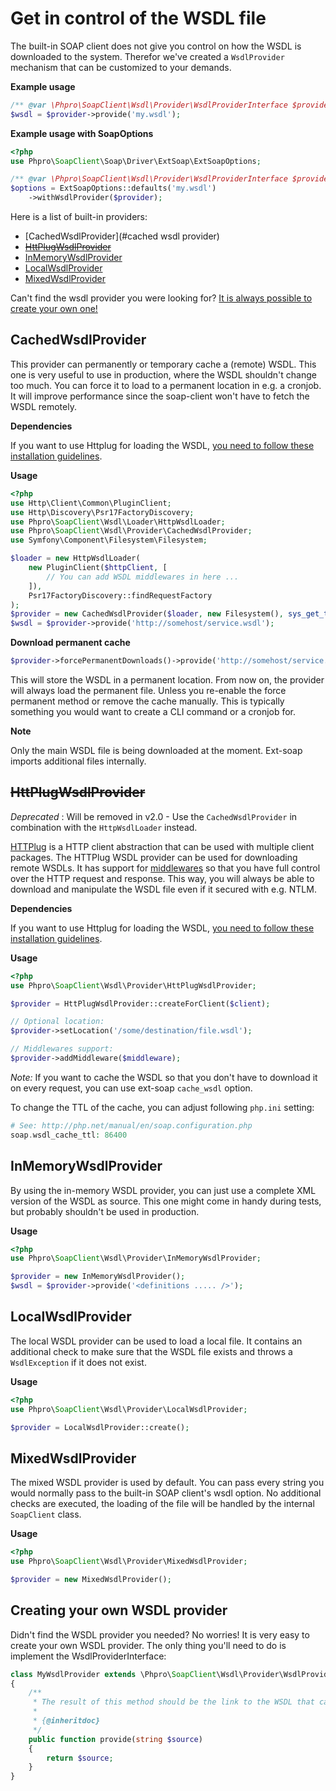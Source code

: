 # Get in control of the WSDL file

The built-in SOAP client does not give you control on how the WSDL is downloaded to the system.
 Therefor we've created a `WsdlProvider` mechanism that can be customized to your demands.


**Example usage**

```php
/** @var \Phpro\SoapClient\Wsdl\Provider\WsdlProviderInterface $provider */
$wsdl = $provider->provide('my.wsdl');
```


**Example usage with SoapOptions**
```php
<?php
use Phpro\SoapClient\Soap\Driver\ExtSoap\ExtSoapOptions;

/** @var \Phpro\SoapClient\Wsdl\Provider\WsdlProviderInterface $provider */
$options = ExtSoapOptions::defaults('my.wsdl')
    ->withWsdlProvider($provider);
```


Here is a list of built-in providers:

- [CachedWsdlProvider](#cached wsdl provider)
- [~~HttPlugWsdlProvider~~](#httplugwsdlprovider)
- [InMemoryWsdlProvider](#inmemorywsdlprovider)
- [LocalWsdlProvider](#localwsdlprovider)
- [MixedWsdlProvider](#mixedwsdlprovider)

Can't find the wsdl provider you were looking for?
[It is always possible to create your own one!](#creating-your-own-wsdl-provider)

## CachedWsdlProvider

This provider can permanently or temporary cache a (remote) WSDL.
This one is very useful to use in production, where the WSDL shouldn't change too much.
You can force it to load to a permanent location in e.g. a cronjob.
It will improve performance since the soap-client won't have to fetch the WSDL remotely.

**Dependencies**

If you want to use Httplug for loading the WSDL, [you need to follow these installation guidelines](./handlers/httplug.md).

**Usage**

```php
<?php
use Http\Client\Common\PluginClient;
use Http\Discovery\Psr17FactoryDiscovery;
use Phpro\SoapClient\Wsdl\Loader\HttpWsdlLoader;
use Phpro\SoapClient\Wsdl\Provider\CachedWsdlProvider;
use Symfony\Component\Filesystem\Filesystem;

$loader = new HttpWsdlLoader(
    new PluginClient($httpClient, [
        // You can add WSDL middlewares in here ...
    ]),
    Psr17FactoryDiscovery::findRequestFactory
);
$provider = new CachedWsdlProvider($loader, new Filesystem(), sys_get_temp_dir());
$wsdl = $provider->provide('http://somehost/service.wsdl');
```

**Download permanent cache**

```php
$provider->forcePermanentDownloads()->provide('http://somehost/service.wsdl');
```

This will store the WSDL in a permanent location.
From now on, the provider will always load the permanent file.
Unless you re-enable the force permanent method or remove the cache manually.
This is typically something you would want to create a CLI command or a cronjob for. 


**Note**

Only the main WSDL file is being downloaded at the moment. Ext-soap imports additional files internally.


## ~~HttPlugWsdlProvider~~

*Deprecated* : Will be removed in v2.0 - Use the `CachedWsdlProvider` in combination with the `HttpWsdlLoader` instead.

[HTTPlug](http://httplug.io/) is a HTTP client abstraction that can be used with multiple client packages.
The HTTPlug WSDL provider can be used for downloading remote WSDLs.
It has support for [middlewares](middlewares.md) so that you have full control over the HTTP request and response.
This way, you will always be able to download and manipulate the WSDL file even if it secured with e.g. NTLM.

**Dependencies**

If you want to use Httplug for loading the WSDL, [you need to follow these installation guidelines](./handlers/httplug.md).

**Usage**
```php
<?php
use Phpro\SoapClient\Wsdl\Provider\HttPlugWsdlProvider;

$provider = HttPlugWsdlProvider::createForClient($client);

// Optional location:
$provider->setLocation('/some/destination/file.wsdl');

// Middlewares support:
$provider->addMiddleware($middleware);
```

*Note:* If you want to cache the WSDL so that you don't have to download it on every request, you can use ext-soap `cache_wsdl` option.

To change the TTL of the cache, you can adjust following `php.ini` setting:

```php
# See: http://php.net/manual/en/soap.configuration.php
soap.wsdl_cache_ttl: 86400
```


## InMemoryWsdlProvider

By using the in-memory WSDL provider, you can just use a complete XML version of the WSDL as source.
This one might come in handy during tests, but probably shouldn't be used in production.

**Usage**
```php
<?php
use Phpro\SoapClient\Wsdl\Provider\InMemoryWsdlProvider;

$provider = new InMemoryWsdlProvider();
$wsdl = $provider->provide('<definitions ..... />');
```


## LocalWsdlProvider

The local WSDL provider can be used to load a local file.
It contains an additional check to make sure that the WSDL file exists and throws a `WsdlException` if it does not exist.

**Usage**
```php
<?php
use Phpro\SoapClient\Wsdl\Provider\LocalWsdlProvider;

$provider = LocalWsdlProvider::create();
```


## MixedWsdlProvider

The mixed WSDL provider is used by default. 
You can pass every string you would normally pass to the built-in SOAP client's wsdl option.
No additional checks are executed, the loading of the file will be handled by the internal `SoapClient` class.

**Usage**
```php
<?php
use Phpro\SoapClient\Wsdl\Provider\MixedWsdlProvider;

$provider = new MixedWsdlProvider();
```


## Creating your own WSDL provider

Didn't find the WSDL provider you needed? No worries! It is very easy to create your own WSDL provider.
The only thing you'll need to do is implement the WsdlProviderInterface:


```php
class MyWsdlProvider extends \Phpro\SoapClient\Wsdl\Provider\WsdlProviderInterface
{
    /**
     * The result of this method should be the link to the WSDL that can be used by the PHP soap-client.
     *
     * {@inheritdoc}
     */
    public function provide(string $source)
    {
        return $source;
    }
}
```
